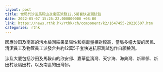 ```yaml
---
layout: post
title: 當局於沙田馬鞍山及南區派發12.5萬套快速測試包
date: 2022-05-07 15:26:22.000000000 +08:00
link: https://news.rthk.hk/rthk/ch/component/k2/1647455-20220507.htm
categories: rthk
---
```


因應沙田及南區的污水檢測結果呈陽性和病毒量相對較高，當局多幢大廈的居民、清潔員工及物管員工派發合共約12萬5千套快速抗原測試包作自願檢測。

涉及大廈包括沙田及馬鞍山的欣安邨、嘉華星濤灣、天宇海、海典灣、新翠邨、新田村及隔田村，以及南區的田灣邨。

